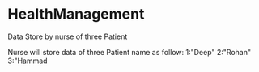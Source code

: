 # HealthManagement
Data Store by nurse of three Patient

Nurse will store data of three Patient name as follow:
1:"Deep"
2:"Rohan"
3:"Hammad
